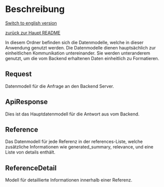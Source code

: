 # Beschreibung
[Switch to english version](/Frontend/app/GAEP/src/app/models/README.md)

[zurück zur Haupt README](/README.md)

In diesem Ordner befinden sich die Datenmodelle, welche in dieser Anwendung genutzt werden. Die Datenmodelle dienen hauptsächlich zur einheitlichen Kommunikation untereinander. Sie werden unteranderem genutzt, um die vom Backend erhaltenen Daten einheitlich zu Formatieren.

## Request
Datenmodell für die Anfrage an den Backend Server.

## ApiResponse
Dies ist das Hauptdatenmodell für die Antwort aus vom Backend.

## Reference
Das Datenmodell für jede Referenz in der references-Liste, welche zusätzliche Informationen wie generated_summary, relevance, und eine Liste von details enthält.

## ReferenceDetail
Modell für detaillierte Informationen innerhalb einer Referenz.